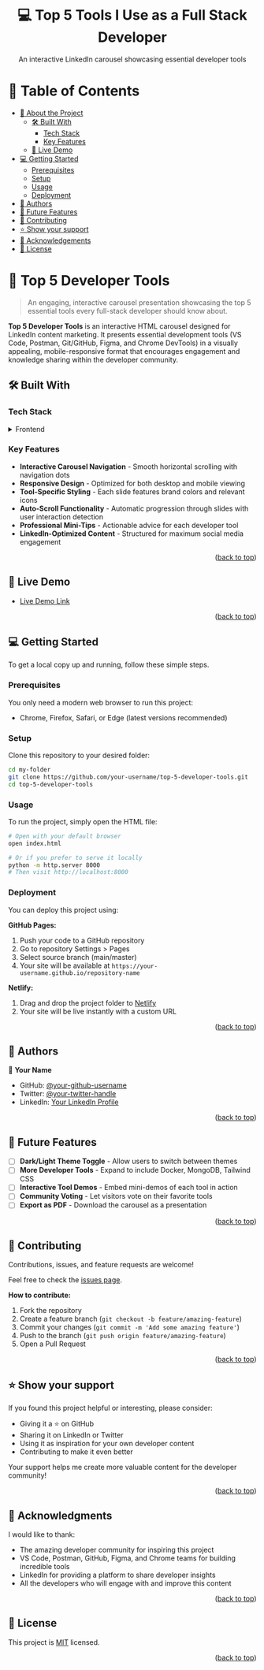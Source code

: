 <a name="readme-top"></a>

<div align="center">
  <h1>💻 Top 5 Tools I Use as a Full Stack Developer</h1>
  <p>An interactive LinkedIn carousel showcasing essential developer tools</p>
</div>

<!-- TABLE OF CONTENTS -->

# 📗 Table of Contents

- [📖 About the Project](#about-project)
  - [🛠 Built With](#built-with)
    - [Tech Stack](#tech-stack)
    - [Key Features](#key-features)
  - [🚀 Live Demo](#live-demo)
- [💻 Getting Started](#getting-started)
  - [Prerequisites](#prerequisites)
  - [Setup](#setup)
  - [Usage](#usage)
  - [Deployment](#deployment)
- [👥 Authors](#authors)
- [🔭 Future Features](#future-features)
- [🤝 Contributing](#contributing)
- [⭐️ Show your support](#support)
- [🙏 Acknowledgements](#acknowledgements)
- [📝 License](#license)

<!-- PROJECT DESCRIPTION -->

# 📖 Top 5 Developer Tools <a name="about-project"></a>

> An engaging, interactive carousel presentation showcasing the top 5 essential tools every full-stack developer should know about.

**Top 5 Developer Tools** is an interactive HTML carousel designed for LinkedIn content marketing. It presents essential development tools (VS Code, Postman, Git/GitHub, Figma, and Chrome DevTools) in a visually appealing, mobile-responsive format that encourages engagement and knowledge sharing within the developer community.

## 🛠 Built With <a name="built-with"></a>

### Tech Stack <a name="tech-stack"></a>

<details>
  <summary>Frontend</summary>
  <ul>
    <li><a href="https://developer.mozilla.org/en-US/docs/Web/HTML">HTML5</a></li>
    <li><a href="https://developer.mozilla.org/en-US/docs/Web/CSS">CSS3</a></li>
    <li><a href="https://developer.mozilla.org/en-US/docs/Web/JavaScript">Vanilla JavaScript</a></li>
  </ul>
</details>

<!-- Features -->

### Key Features <a name="key-features"></a>

- **Interactive Carousel Navigation** - Smooth horizontal scrolling with navigation dots
- **Responsive Design** - Optimized for both desktop and mobile viewing
- **Tool-Specific Styling** - Each slide features brand colors and relevant icons
- **Auto-Scroll Functionality** - Automatic progression through slides with user interaction detection
- **Professional Mini-Tips** - Actionable advice for each developer tool
- **LinkedIn-Optimized Content** - Structured for maximum social media engagement

<p align="right">(<a href="#readme-top">back to top</a>)</p>

<!-- LIVE DEMO -->

## 🚀 Live Demo <a name="live-demo"></a>

- [Live Demo Link](https://mohammadhamzamushtaqhashmi.github.io/dev-tools-carousel/)

<p align="right">(<a href="#readme-top">back to top</a>)</p>

<!-- GETTING STARTED -->

## 💻 Getting Started <a name="getting-started"></a>

To get a local copy up and running, follow these simple steps.

### Prerequisites

You only need a modern web browser to run this project:
- Chrome, Firefox, Safari, or Edge (latest versions recommended)

### Setup

Clone this repository to your desired folder:

```sh
cd my-folder
git clone https://github.com/your-username/top-5-developer-tools.git
cd top-5-developer-tools
```

### Usage

To run the project, simply open the HTML file:

```sh
# Open with your default browser
open index.html

# Or if you prefer to serve it locally
python -m http.server 8000
# Then visit http://localhost:8000
```

### Deployment

You can deploy this project using:

**GitHub Pages:**
1. Push your code to a GitHub repository
2. Go to repository Settings > Pages
3. Select source branch (main/master)
4. Your site will be available at `https://your-username.github.io/repository-name`

**Netlify:**
1. Drag and drop the project folder to [Netlify](https://netlify.com)
2. Your site will be live instantly with a custom URL

<p align="right">(<a href="#readme-top">back to top</a>)</p>

<!-- AUTHORS -->

## 👥 Authors <a name="authors"></a>

👤 **Your Name**

- GitHub: [@your-github-username](https://github.com/your-github-username)
- Twitter: [@your-twitter-handle](https://twitter.com/your-twitter-handle)
- LinkedIn: [Your LinkedIn Profile](https://linkedin.com/in/your-linkedin-handle)

<p align="right">(<a href="#readme-top">back to top</a>)</p>

<!-- FUTURE FEATURES -->

## 🔭 Future Features <a name="future-features"></a>

- [ ] **Dark/Light Theme Toggle** - Allow users to switch between themes
- [ ] **More Developer Tools** - Expand to include Docker, MongoDB, Tailwind CSS
- [ ] **Interactive Tool Demos** - Embed mini-demos of each tool in action
- [ ] **Community Voting** - Let visitors vote on their favorite tools
- [ ] **Export as PDF** - Download the carousel as a presentation

<p align="right">(<a href="#readme-top">back to top</a>)</p>

<!-- CONTRIBUTING -->

## 🤝 Contributing <a name="contributing"></a>

Contributions, issues, and feature requests are welcome!

Feel free to check the [issues page](../../issues/).

**How to contribute:**
1. Fork the repository
2. Create a feature branch (`git checkout -b feature/amazing-feature`)
3. Commit your changes (`git commit -m 'Add some amazing feature'`)
4. Push to the branch (`git push origin feature/amazing-feature`)
5. Open a Pull Request

<p align="right">(<a href="#readme-top">back to top</a>)</p>

<!-- SUPPORT -->

## ⭐️ Show your support <a name="support"></a>

If you found this project helpful or interesting, please consider:

- Giving it a ⭐️ on GitHub
- Sharing it on LinkedIn or Twitter
- Using it as inspiration for your own developer content
- Contributing to make it even better

Your support helps me create more valuable content for the developer community!

<p align="right">(<a href="#readme-top">back to top</a>)</p>

<!-- ACKNOWLEDGEMENTS -->

## 🙏 Acknowledgments <a name="acknowledgements"></a>

I would like to thank:

- The amazing developer community for inspiring this project
- VS Code, Postman, GitHub, Figma, and Chrome teams for building incredible tools
- LinkedIn for providing a platform to share developer insights
- All the developers who will engage with and improve this content

<p align="right">(<a href="#readme-top">back to top</a>)</p>

<!-- LICENSE -->

## 📝 License <a name="license"></a>

This project is [MIT](./LICENSE) licensed.

<p align="right">(<a href="#readme-top">back to top</a>)</p>
